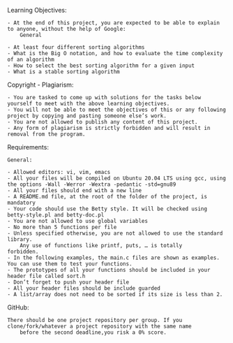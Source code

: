 Learning Objectives:

	- At the end of this project, you are expected to be able to explain to anyone, without the help of Google:
		General

	- At least four different sorting algorithms
	- What is the Big O notation, and how to evaluate the time complexity of an algorithm
	- How to select the best sorting algorithm for a given input
	- What is a stable sorting algorithm

Copyright - Plagiarism:

	- You are tasked to come up with solutions for the tasks below yourself to meet with the above learning objectives.
	- You will not be able to meet the objectives of this or any following project by copying and pasting someone else’s work.
	- You are not allowed to publish any content of this project.
	- Any form of plagiarism is strictly forbidden and will result in removal from the program.

Requirements:

	General:

	- Allowed editors: vi, vim, emacs
	- All your files will be compiled on Ubuntu 20.04 LTS using gcc, using the options -Wall -Werror -Wextra -pedantic -std=gnu89
	- All your files should end with a new line
	- A README.md file, at the root of the folder of the project, is mandatory
	- Your code should use the Betty style. It will be checked using betty-style.pl and betty-doc.pl
	- You are not allowed to use global variables
	- No more than 5 functions per file
	- Unless specified otherwise, you are not allowed to use the standard library.
		Any use of functions like printf, puts, … is totally		forbidden.
	- In the following examples, the main.c files are shown as examples. You can use them to test your functions.
	- The prototypes of all your functions should be included in your header file called sort.h
	- Don’t forget to push your header file
	- All your header files should be include guarded
	- A list/array does not need to be sorted if its size is less than 2.

GitHub:

	There should be one project repository per group. If you clone/fork/whatever a project repository with the same name
		before the second deadline,you risk a 0% score.
